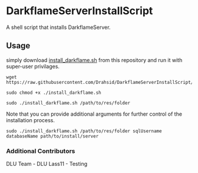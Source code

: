 # DarkflameServerInstallScript
A shell script that installs DarkflameServer.

## Usage
simply download [install_darkflame.sh](install_darkflame.sh) from this repository and run it with super-user privilages.

```shell
wget https://raw.githubusercontent.com/Drahsid/DarkflameServerInstallScript/master/install_darkflame.sh

sudo chmod +x ./install_darkflame.sh

sudo ./install_darkflame.sh /path/to/res/folder
```

Note that you can provide additional arguments for further control of the installation process.

```
sudo ./install_darkflame.sh /path/to/res/folder sqlUsername databaseName path/to/install/server
```

### Additional Contributors
DLU Team - DLU
Lass11 - Testing

